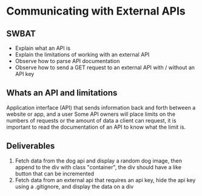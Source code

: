 # Communicating with External APIs

## SWBAT

- Explain what an API is
- Explain the limitations of working with an external API
- Observe how to parse API documentation
- Observe how to send a GET request to an external API with / without an API key

## Whats an API and limitations

Application interface (API) that sends information back and forth between a website or app, and a user
Some API owners will place limits on the numbers of requests or the amount of data a client can request, it is important to read the documentation of an API to know what the limit is.

## Deliverables

1. Fetch data from the dog api and display a random dog image, then append to the div with class "container", the div should have a like button that can be incremented
2. Fetch data from an external api that requires an api key, hide the api key using a .gitignore, and display the data on a div

